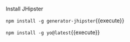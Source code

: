 Install JHipster

`npm install -g generator-jhipster`{{execute}}

`npm install -g yo@latest`{{execute}}

